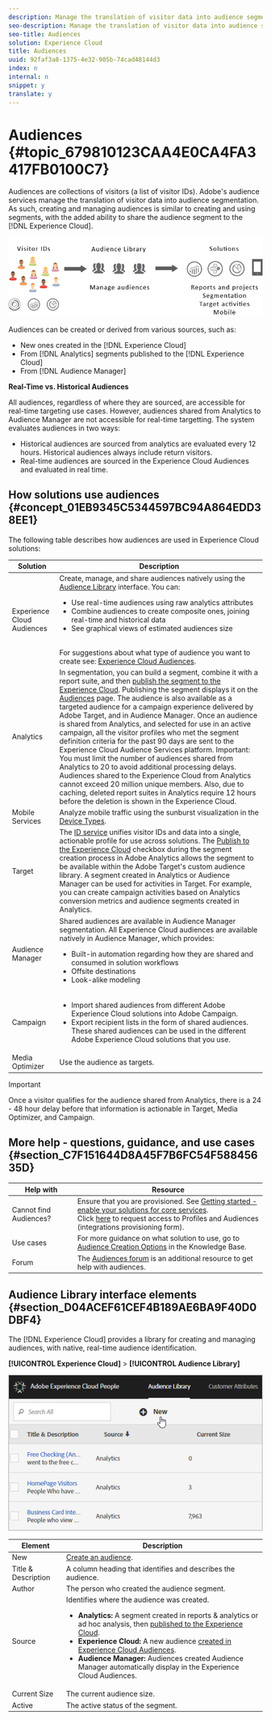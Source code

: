 ```yaml
---
description: Manage the translation of visitor data into audience segmentation.
seo-description: Manage the translation of visitor data into audience segmentation.
seo-title: Audiences
solution: Experience Cloud
title: Audiences
uuid: 92faf3a8-1375-4e32-905b-74cad48144d3
index: n
internal: n
snippet: y
translate: y
---
```


# Audiences {#topic_679810123CAA4E0CA4FA3417FB0100C7}

Audiences are collections of visitors (a list of visitor IDs). Adobe's audience services manage the translation of visitor data into audience segmentation. As such, creating and managing audiences is similar to creating and using segments, with the added ability to share the audience segment to the [!DNL Experience Cloud]. 

![](assets/audiences.png) 

Audiences can be created or derived from various sources, such as: 

* New ones created in the [!DNL Experience Cloud]
* From [!DNL Analytics] segments published to the [!DNL Experience Cloud]
* From [!DNL Audience Manager]

**Real-Time vs. Historical Audiences**

All audiences, regardless of where they are sourced, are accessible for real-time targeting use cases. However, audiences shared from Analytics to Audience Manager are not accessible for real-time targetting. The system evaluates audiences in two ways: 

* Historical audiences are sourced from analytics are evaluated every 12 hours. Historical audiences always include return visitors.
* Real-time audiences are sourced in the Experience Cloud Audiences and evaluated in real time.


## How solutions use audiences {#concept_01EB9345C5344597BC94A864EDD38EE1}

The following table describes how audiences are used in Experience Cloud solutions: 

| Solution | Description |
|--- |--- |
|Experience Cloud Audiences|Create, manage, and share audiences natively using the [Audience Library](../audience-library/audience-library.md) interface. You can:<ul><li>Use real-time audiences using raw analytics attributes</li><li>Combine audiences to create composite ones, joining real-time and historical data</li><li>See graphical views of estimated audiences size</li></ul><br>For suggestions about what type of audience you want to create see: [Experience Cloud Audiences](https://helpx.adobe.com/marketing-cloud-core/kb/People/Audience-Creation-Options.html).|
|Analytics|In segmentation, you can build a segment, combine it with a report suite, and then [publish the segment to the Experience Cloud](../audience-library/audience-library.md). Publishing the segment displays it on the [Audiences](../audience-library/audience-library.md) page. The audience is also available as a targeted audience for a campaign experience delivered by  Adobe Target, and in  Audience Manager.   Once an audience is shared from  Analytics, and selected for use in an active campaign, all the visitor profiles who met the segment definition criteria for the past 90 days are sent to the  Experience Cloud Audience Services platform.   Important:  You must limit the number of audiences shared from Analytics to 20 to avoid additional processing delays. Audiences shared to the Experience Cloud from Analytics cannot exceed 20 million unique members. Also, due to caching, deleted report suites in Analytics require 12 hours before the deletion is shown in the Experience Cloud.|
|Mobile Services|Analyze mobile traffic using the sunburst visualization in the [Device Types](https://marketing.adobe.com/resources/help/en_US/mobile/?f=reports_devices).|
|Target|The [ID service](https://marketing.adobe.com/resources/help/en_US/mcvid/) unifies visitor IDs and data into a single, actionable profile for use across solutions. The [Publish to the Experience Cloud](../audience-library/audience-library.md) checkbox during the segment creation process in  Adobe Analytics allows the segment to be available within the Adobe Target's custom audience library. A segment created in Analytics or Audience Manager can be used for activities in  Target.  For example, you can create campaign activities based on  Analytics conversion metrics and audience segments created in  Analytics.|
|Audience Manager|Shared audiences are available in Audience Manager segmentation. All  Experience Cloud audiences are available natively in Audience Manager, which provides:<ul><li>Built-in automation regarding how they are shared and consumed in solution workflows</li><li>Offsite destinations</li><li>Look-alike modeling</li></ul>|
|Campaign|<ul><li>Import shared audiences from different Adobe Experience Cloud solutions into Adobe Campaign.</li><li>Export recipient lists in the form of shared audiences. These shared audiences can be used in the different Adobe Experience Cloud solutions that you use.</li></ul>|
|Media Optimizer|Use the audience as targets.|


>[!IMPORTANT]
>
>Once a visitor qualifies for the audience shared from Analytics, there is a 24 - 48 hour delay before that information is actionable in Target, Media Optimizer, and Campaign.

## More help - questions, guidance, and use cases {#section_C7F151644D8A45F7B6FC54F58845635D}


| Help with | Resource |
|--- |--- |
|Cannot find Audiences?|Ensure that you are provisioned. See [Getting started - enable your solutions for core services](../core-services/core-services.md).<br>Click [here](https://www.adobe.com/go/audiences) to request access to Profiles and Audiences (integrations provisioning form).|
|Use cases|For more guidance on what solution to use, go to [Audience Creation Options](https://helpx.adobe.com/marketing-cloud-core/kb/People/Audience-Creation-Options.html) in the Knowledge Base.|
|Forum|The [Audiences forum](https://forums.adobe.com/community/experience-cloud/platform/core-services/people-service/audiences) is an additional resource to get help with audiences.|


## Audience Library interface elements {#section_D04ACEF61CEF4B189AE6BA9F40D0DBF4}

The [!DNL Experience Cloud] provides a library for creating and managing audiences, with native, real-time audience identification. 

**[!UICONTROL Experience Cloud]** > **[!UICONTROL Audience Library]** 

![](assets/audience_library.png) 

| Element | Description |
|--- |--- |
|New|[Create an audience](../audience-library/audience-library.md).|
|Title & Description|A column heading that identifies and describes the audience.|
|Author|The person who created the audience segment.|
|Source|Identifies where the audience was created.<ul><li>**Analytics:** A segment created in reports & analytics or ad hoc analysis, then [published to the Experience Cloud](../audience-library/audience-library.md).</li><li>**Experience Cloud:** A new audience [created in Experience Cloud Audiences](../audience-library/audience-library.md).</li><li>**Audience Manager:** Audiences created Audience Manager automatically display in the Experience Cloud Audiences.</li></ul>|
|Current Size|The current audience size.|
|Active|The active status of the segment.|
